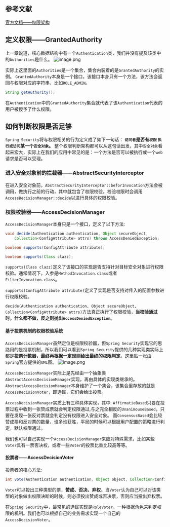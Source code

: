 
## 参考文献
[官方文档——权限架构](https://docs.spring.io/spring-security/reference/servlet/authorization/architecture.html)


## 定义权限——GrantedAuthority

上一章说道，核心数据结构中有一个`Authentication`类，我们并没有提及该类中的`Authorities`是什么。
![image.png](http://summersea.top:8090/upload/2021/12/image-70818f653e5341abb799cafe479f8c50.png)







实际上这里面的`Authorities`是一个集合，集合内装着的是`GrantedAuthority`的实例。
`GrantedAuthority`本身是一个接口，该接口本身只有一个方法，该方法会返回与权限对应的字符串，比如`ROLE_ADMIN`。
```java
String getAuthority();
```

在`Authentication`中的`GrantedAuthority`集合就代表了该`Authentication`代表的用户被授予了什么权限。


## 如何判断权限是否足够

`Spring Security`将与权限相关的行为定义成了如下一句话：
**`访问者`是否有`权限` `执行或访问`某一个`安全对象`。**
整个权限判断架构都可以从这句话出发，其中`安全对象`看起来宏大，实际上在我们的应用中常见的是：一个方法是否可以被执行或一个`web`请求是否可以受理。


### 进入安全对象前的拦截器——AbstractSecurityInterceptor

在进入安全对象前，`AbstractSecurityInterceptor::beforInvocation`方法会被调用，做执行之前的行动，其中就包含了权限校验。校验权限时会调用`AccessDecisionManager::decide`以进行具体的权限校验。

### 权限校验器——AccessDecisionManager

`AccessDecisionManager`本身只是一个接口，定义了以下方法:
```java
void decide(Authentication authentication, Object secureObject,
	Collection<ConfigAttribute> attrs) throws AccessDeniedException;

boolean supports(ConfigAttribute attribute);

boolean supports(Class clazz);
```
`supports(Class clazz)`定义了该接口的实现是否支持针对目标安全对象进行权限校验。通常情况下，入参是`MethodInvocation.class`或者`FilterInvocation.class`。

`supports(ConfigAttribute attribute)`定义了实现是否支持对传入的配置参数进行权限校验。

`decide(Authentication authentication, Object secureObject,
	Collection<ConfigAttribute> attrs)`方法真正执行了权限校验，**当校验通过时，什么都不做，反之则抛出`AccessDeniedException`**。

#### 基于投票机制的权限校验系统

`AccessDecisionManager`虽然定位是权限校验器，但`Spring Security`实现它的思路用的是投票机制，所以我们可以看到`Spring Security`提供的几种实现类实际上都是**投票计数器，最终再根据一定规则给出最终的权限判定**。这里贴一张由`Spring`官方提供的`UML`图。
![image.png](http://summersea.top:8090/upload/2021/12/image-10dc6319b5cc48508a26bc3e9cf15eaf.png)














`AccessDecisionManager`实际上是先经由一个抽象类`AbstractAccessDecisionManager`实现，再由具体的实现类继承的。`AbstractAccessDecisionManager`本身维护了一个集合，该集合里存放的就是`AccessDecisionVoter`，即选民，它们会给出投票。

`AccessDecisionManager`实质上有三种具体实现，其中:
`AffirmatieBased`只要在投票过程中收到一张赞成票就会判定权限通过,与之完全相反的`UnanimouseBased`，只要在发现一张反对票就会判定没有权限进入安全对象。
而`ConsensusBased`会比较赞成票和反对票的数量，谁多谁获胜，平局的时候可以根据用户配置的策略进行判定，默认权限通过。

我们也可以自己实现一个`AccessDecisionManager`来应对特殊需求，比如某些`Voter`具有一票否决权，或者一些`Voter`的投票比重比较高等等。

#### 投票者——AccessDecisionVoter

投票者的核心方法:
```java
int vote(Authentication authentication, Object object, Collection<ConfigAttribute> attrs);
```
`Voter`可以投出三种类型的票，**赞成、否决、弃权**。当`Voter`认为自己可以对该类型的对象做出权限决断的时候，则必须投出赞成或否决票，否则应当投出弃权票。

在`Spring Security`中，最常见的选民实现是`RoleVoter`，一种根据角色来判定权限的机制。我们也可以根据自己的业务需求实现一个自己的`AccessDecisionVoter`。